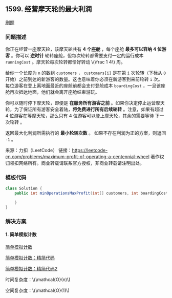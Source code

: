 <script src="https://cdn.bootcss.com/mathjax/2.7.7/MathJax.js?config=TeX-AMS-MML_HTMLorMML"></script>

## 1599. 经营摩天轮的最大利润

[刷题](qu1599/solu/Solution.java)

### 问题描述

你正在经营一座摩天轮，该摩天轮共有 **4 个座舱** ，每个座舱 **最多可以容纳 4 位游客** 。你可以 **逆时针** 轮转座舱，但每次轮转都需要支付一定的运行成本 `runningCost` 。摩天轮每次轮转都恰好转动 \\(\frac 1 4\\) 周。

给你一个长度为 `n` 的数组 `customers` ， `customers[i]` 是在第 `i` 次轮转（下标从 `0` 开始）之前到达的新游客的数量。这也意味着你必须在新游客到来前轮转 `i` 次。每位游客在登上离地面最近的座舱前都会支付登舱成本 `boardingCost` ，一旦该座舱再次抵达地面，他们就会离开座舱结束游玩。

你可以随时停下摩天轮，即便是 **在服务所有游客之前** 。如果你决定停止运营摩天轮，为了保证所有游客安全着陆，**将免费进行所有后续轮转** 。注意，如果有超过 4 位游客在等摩天轮，那么只有 4 位游客可以登上摩天轮，其余的需要等待 下一次轮转 。

返回最大化利润所需执行的 **最小轮转次数** 。 如果不存在利润为正的方案，则返回 `-1` 。

来源：力扣（LeetCode）
链接：https://leetcode-cn.com/problems/maximum-profit-of-operating-a-centennial-wheel
著作权归领扣网络所有。商业转载请联系官方授权，非商业转载请注明出处。

### 模板代码

``` java
class Solution {
    public int minOperationsMaxProfit(int[] customers, int boardingCost, int runningCost) {

    }
}
```

### 解决方案

#### 1. 简单模拟计数

[简单模拟计数](qu1599/solu1/Solution.java)

[简单模拟计数：精简代码](qu1599/solu2/Solution.java)

[简单模拟计数：精简代码2](qu1599/solu3/Solution.java)

时间复杂度：\\(\mathcal{O}(n)\\)

空间复杂度：\\(\mathcal{O}(1)\\)
